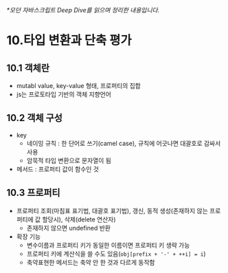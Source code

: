 _\*모던 자바스크립트 Deep Dive를 읽으며 정리한 내용입니다._

# 10.타입 변환과 단축 평가

## 10.1 객체란
- mutabl value, key-value 형태, 프로퍼티의 집합
- js는 프로토타입 기반의 객체 지향언어

## 10.2 객체 구성
- key
  - 네이밍 규칙 : 한 단어로 쓰기(camel case), 규칙에 어긋나면 대괄호로 감싸서 사용
  - 암묵적 타입 변환으로 문자열이 됨
- 메서드 : 프로퍼티 값이 함수인 것

## 10.3 프로퍼티
- 프로퍼티 조회(마침표 표기법, 대괄호 표기법), 갱신, 동적 생성(존재하지 않는 프로퍼티에 값 할당시), 삭제(delete 연산자)
  - 존재하지 않으면 undefined 반환
- 확장 기능
  - 변수이름과 프로퍼티 키가 동일한 이름이면 프로퍼티 키 생략 가능
  - 프로퍼티 키에 계산식을 쓸 수도 있음(`obj[prefix + '-' + ++i] = i`)
  - 축약표현한 메서드는 축약 안 한 것과 다르게 동작함
